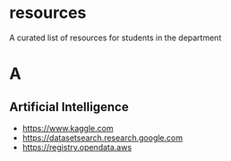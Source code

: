 # resources
A curated list of resources for students in the department



# A
## Artificial Intelligence
- https://www.kaggle.com
- https://datasetsearch.research.google.com
- https://registry.opendata.aws
